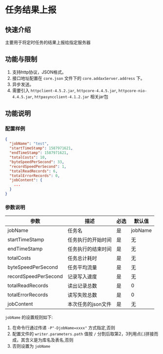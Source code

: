 # 任务结果上报

## 快速介绍

主要用于将定时任务的结果上报给指定服务器

## 功能与限制

1. 支持http协议，JSON格式。
2. 接口地址配置在 `core.json` 文件下的 `core.addaxServer.address` 下。
3. 异步发送。
4. 需要引入 `httpclient-4.5.2.jar`, `httpcore-4.4.5.jar`, `httpcore-nio-4.4.5.jar`, `httpasyncclient-4.1.2.jar` 相关jar包

## 功能说明

### 配置样例

```json
{
  "jobName": "test",
  "startTimeStamp": 1587971621,
  "endTimeStamp": 1587971621,
  "totalCosts": 10,
  "byteSpeedPerSecond": 33,
  "recordSpeedPerSecond": 1,
  "totalReadRecords": 6,
  "totalErrorRecords": 0,
  "jobContent": {
    ...
  }
}
```

### 参数说明

| 参数                 | 描述               | 必选 | 默认值 |
|----------------------|-------------------|----|------|
| jobName              | 任务名             | 是   | jobName    |
| startTimeStamp       | 任务执行的开始时间   | 是   | 无     |
| endTimeStamp         | 任务执行的结束时间   | 是   | 无     |
| totalCosts           | 任务总计耗时       | 是   | 无     |
| byteSpeedPerSecond   | 任务平均流量       | 是   | 无     |
| recordSpeedPerSecond | 记录写入速度       | 是   | 无     |
| totalReadRecords     | 读出记录总数       | 是   | 0      |
| totalErrorRecords    | 读写失败总数       | 是   | 0      |
| jobContent           | 本次任务的json文件 | 是   | 无     |

`jobName` 的设置规则如下:

1. 在命令行通过传递 `-P"-DjobName=xxxx"` 方式指定,否则
2. 配置文件的 `writer.parameters.path` 值按 `/` 分割后取第2，3列用点(.)拼接而成，其含义是为库名及表名,否则
3. 否则设置为 `jobName`
